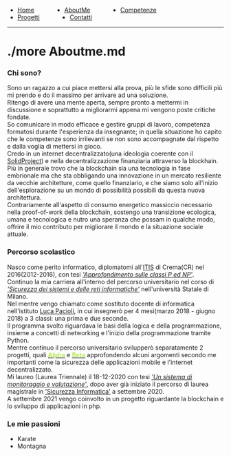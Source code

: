 <link rel="stylesheet" type="text/css" href="style.css">
<style>
.link-menu {
    float: left;
    margin-right: 5em;
}
ul{
overflow: hidden;
}
img{
    width: 200;
    height: 200;
}
strong{
  color: #b5e853
}
</style>

<ul>
  <li class="link-menu">
    <a href="/">Home</a>
  </li>
  <li class="link-menu">
    <a href="/aboutme">AboutMe</a>
  </li>
  <li class="link-menu">
    <a href="/competenze">Competenze</a>
  </li>
  <li class="link-menu">
    <a href="/progetti">Progetti</a>
  </li>
  <li class="link-menu">
    <a href="/contatti">Contatti</a>
  </li>
</ul>

---
# ./more Aboutme.md

### Chi sono?
Sono un ragazzo a cui piace mettersi alla prova, più le sfide sono difficili più mi prendo e do il massimo per arrivare ad una soluzione. <br>
Ritengo di avere una mente aperta, sempre pronto a mettermi in discussione e soprattutto a migliorarmi appena mi vengono poste critiche fondate. <br>
So comunicare in modo efficace e gestire gruppi di lavoro, competenza formatosi durante l'esperienza da insegnante; in quella situazione ho capito che le competenze sono irrilevanti se non sono accompagnate dal rispetto e dalla voglia di mettersi in gioco. <br>
Credo in un internet decentralizzato(una ideologia coerente con il [SolidProject](https://solidproject.org/)) e nella decentralizzazione finanziaria attraverso la blockhain. <br>
Più in generale trovo che la blockchain sia una tecnologia in fase embrionale ma che sta obbligando una innovazione in un mercato resiliente da vecchie architetture, come quello finanziario, e che siamo solo all'inizio dell'esplorazione su un mondo di possibilità possibili da questa nuova architettura.<br>
Contrariamente all'aspetto di consumo energetico massiccio necessario nella proof-of-work della blockchain, sostengo una transizione ecologica, umana e tecnologica e nutro una speranza che possam in qualche modo, offrire il mio contributo per migliorare il mondo e la situazione sociale attuale.

### Percorso scolastico
Nasco come perito informatico, diplomatomi all'[ITIS](https://www.galileicrema.edu.it/) di Crema(CR) nel 2016(2012-2016), con tesi [_'Approfondimento sulle classi P ed NP'_](/tesi/tesi_superiori/index.html).<br>
Continuo la mia carriera all'interno del percorso universitario nel corso di [_'Sicurezza dei sistemi e delle reti informatiche'_](https://ssri.cdl.unimi.it/it) nell'università Statale di Milano. <br>
Nel mentre vengo chiamato come sostituto docente di informatica nell'istituto [Luca Pacioli](https://www.pacioli.edu.it/), in cui insegnerò per 4 mesi(marzo 2018 - giugno 2018) a 3 classi: una prima e due seconde.<br>
Il programma svolto riguardava le basi della logica e della programmazione, insieme a concetti di networking e l'inizio della programmazione tramite Python. <br>
Mentre continuo il percorso universitario svilupperò separatamente 2 progetti, quali [**Alpha**](/progetti/alpha) e [**Beta**](/progetti/alpha) approfondendo alcuni argomenti secondo me importanti come la sicurezza delle applicazioni mobile e l'internet decentralizzato. <br>
Mi laureo (Laurea Triennale) il 18-12-2020 con tesi [_'Un sistema di monitoraggio e valutazione'_](/tesi/tesi_triennale/presentazione/index.html), dopo aver già iniziato il percorso di laurea magistrale in ['Sicurezza Informatica'](https://sicurezzainformatica.cdl.unimi.it/it) a settembre 2020. <br>
A settembre 2021 vengo coinvolto in un progetto riguardante la blockchain e lo sviluppo di applicazioni in php.
<!-- A settembre 2021 vengo coinvolto nella progettazione di **Steve**, -->

### Le mie passioni
- Karate
- Montagna
